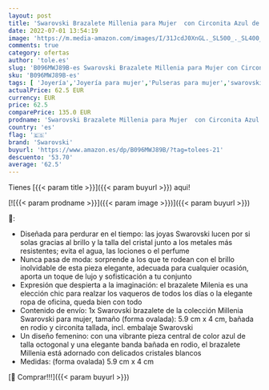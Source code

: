 ```yaml
---
layout: post
title: 'Swarovski Brazalete Millenia para Mujer  con Circonita Azul de Talla Octogonal  Cristales Blancos  en Baño de Rodio  Colección Swarovski Millenia'
date: 2022-07-01 13:54:19
image: 'https://m.media-amazon.com/images/I/31JcdJ0XnGL._SL500_._SL400_.jpg'
comments: true
category: ofertas
author: 'tole.es'
slug: 'B096MWJ89B-es Swarovski Brazalete Millenia para Mujer con Circonita Azul...'
sku: 'B096MWJ89B-es'
tags: [ 'Joyería','Joyería para mujer','Pulseras para mujer','swarovski','🇪🇸', ]
actualPrice: 62.5 EUR
currency: EUR
price: 62.5
comparePrice: 135.0 EUR
prodname: 'Swarovski Brazalete Millenia para Mujer  con Circonita Azul de Talla Octogonal  Cristales Blancos  en Baño de Rodio  Colección Swarovski Millenia'
country: 'es'
flag: '🇪🇸'
brand: 'Swarovski'
buyurl: 'https://www.amazon.es/dp/B096MWJ89B/?tag=tolees-21'
descuento: '53.70'
average: '62.5'
---
```


Tienes [{{< param title >}}]({{< param buyurl >}}) aqui!

[![{{< param prodname >}}]({{< param image >}})]({{< param buyurl >}})

🔎:

- Diseñada para perdurar en el tiempo: las joyas Swarovski lucen por si solas gracias al brillo y la talla del cristal junto a los metales más resistentes; evita el agua, las lociones o el perfume
- Nunca pasa de moda: sorprende a los que te rodean con el brillo inolvidable de esta pieza elegante, adecuada para cualquier ocasión, aporta un toque de lujo y sofisticación a tu conjunto
- Expresión que despierta a la imaginación: el brazalete Milenia es una elección chic para realzar los vaqueros de todos los días o la elegante ropa de oficina, queda bien con todo
- Contenido de envío: 1x Swarovski brazalete de la colección Millenia Swarovski para mujer, tamaño (forma ovalada): 5.9 cm x 4 cm, bañada en rodio y circonita tallada, incl. embalaje Swarovski
- Un diseño femenino: con una vibrante pieza central de color azul de talla octogonal y una elegante banda bañada en rodio, el brazalete Millenia está adornado con delicados cristales blancos
- Medidas: (forma ovalada) 5.9 cm x 4 cm

[🛒 Comprar!!!]({{< param buyurl >}})
